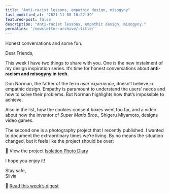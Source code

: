 ```yaml
---
title: "Anti-racist lessons, empathic design, misogyny"
last_modified_at: '2021-11-08 16:22:39'
featured-post: false
description: "Anti-racist lessons, empathic design, misogyny."
permalink: '/newsletter-archive/:title/'
---
```


<p class="lead">Honest conversations and some fun.</p>

<!--more-->

Dear Friends, 

This week I have two things to share with you. One is the new instalment of my design inspiration series. It’s time for honest conversations about **anti-racism and misogyny in tech**. 

Don Norman, the father of the term *user experience*, doesn’t believe in empathic design. Empathy is paramount to understand the users’ needs and how to solve their problems. But Norman highlights how that’s impossible to achieve. 

Also in the list, how the cookies consent boxes went too far, and a video about how the inventor of *Super Mario Bros.*, Shigeru Miyamoto, designs video games. 

The second one is a photography project that I recently published. I wanted to document the extraordinary times we’re living. By no means the situation changed, but it feels like the project should be over:

<p class="detached">🔗 View the project <a href="https://silviamaggidesign.com/photography/isolation-photo-diary/">Isolation Photo Diary</a></p>

<p class="detached">I hope you enjoy it!</p>

<p class="detached">Stay safe,<br>
Silvia</p>

<p class="detached">🔗 <a href="https://silviamaggidesign.com/design-digested/design-digested-empathic-design/">Read this week’s digest</a></p>
